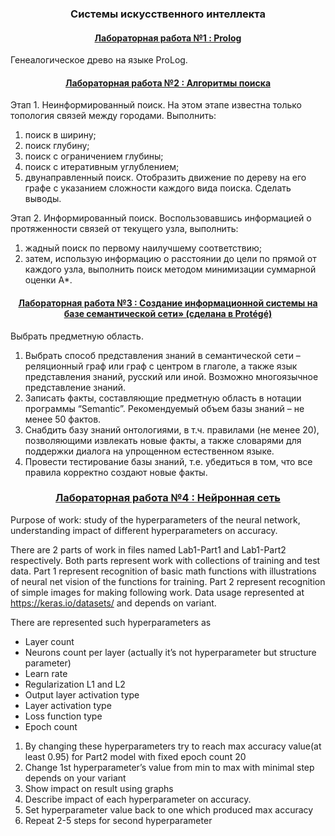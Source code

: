 <h3 align=center>Системы искусственного интеллекта</a> </h3>

<h4 align=center> <a href="lab1">Лабораторная работа №1 : Prolog</a> </h4>

Генеалогическое древо на языке ProLog.

<h4 align=center> <a href="lab2">Лабораторная работа №2 : Алгоритмы поиска</a> </h4>

Этап 1. Неинформированный поиск. На этом этапе известна только
топология связей между городами. Выполнить:
1) поиск в ширину;
2) поиск глубину;
3) поиск с ограничением глубины;
4) поиск с итеративным углублением;
5) двунаправленный поиск.
Отобразить движение по дереву на его графе с указанием сложности
каждого вида поиска. Сделать выводы.

Этап 2. Информированный поиск. Воспользовавшись информацией о
протяженности связей от текущего узла, выполнить:
1) жадный поиск по первому наилучшему соответствию;
2) затем, использую информацию о расстоянии до цели по прямой от
каждого узла, выполнить поиск методом минимизации суммарной оценки
А*. 

<h4 align=center> <a href="lab3">Лабораторная работа №3 : Создание информационной
системы на базе семантической сети» (сделана в Protégé)</a> </h4>

Выбрать предметную область. 

1) Выбрать способ представления знаний в семантической сети –
реляционный граф или граф с центром в глаголе, а также язык
представления знаний, русский или иной. Возможно многоязычное
представление знаний.
2) Записать факты, составляющие предметную область в нотации
программы “Semantic”. Рекомендуемый объем базы знаний – не менее 50
фактов.
3) Снабдить базу знаний онтологиями, в т.ч. правилами (не менее 20),
позволяющими извлекать новые факты, а также словарями для
поддержки диалога на упрощенном естественном языке.
4) Провести тестирование базы знаний, т.е. убедиться в том, что все правила
корректно создают новые факты. 

<h3 align=center> <a href="lab4">Лабораторная работа №4 : Нейронная сеть</a> </h3>

Purpose of work: study of the hyperparameters of the neural network, understanding impact of different hyperparameters on accuracy.

There are 2 parts of work in files named Lab1-Part1 and Lab1-Part2 respectively. Both parts represent work with collections of training and test data. 
Part 1 represent recognition of basic math functions with illustrations of neural net vision of the functions for training.
Part 2 represent recognition of simple images for making following work.
Data usage represented at https://keras.io/datasets/ and depends on variant.

There are represented such hyperparameters as 
*	Layer count
*	Neurons count per layer (actually it’s not hyperparameter but structure parameter)
*	Learn rate
*	Regularization L1 and L2
*	Output layer activation type
*	Layer activation type 
*	Loss function type
*	Epoch count

1) By changing these hyperparameters try to reach max accuracy value(at least 0.95)  for Part2 model with fixed epoch count 20
2) Change 1st hyperparameter’s value from min to max with minimal step depends on your variant 
3) Show impact on result using graphs
4) Describe impact of each hyperparameter on accuracy.
5) Set hyperparameter value back to one which produced max accuracy
6) Repeat 2-5 steps for second hyperparameter

